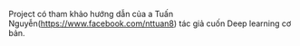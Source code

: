Project có tham khảo hướng dẫn của a Tuấn Nguyễn(https://www.facebook.com/nttuan8) tác giả cuốn Deep learning cơ bản.
